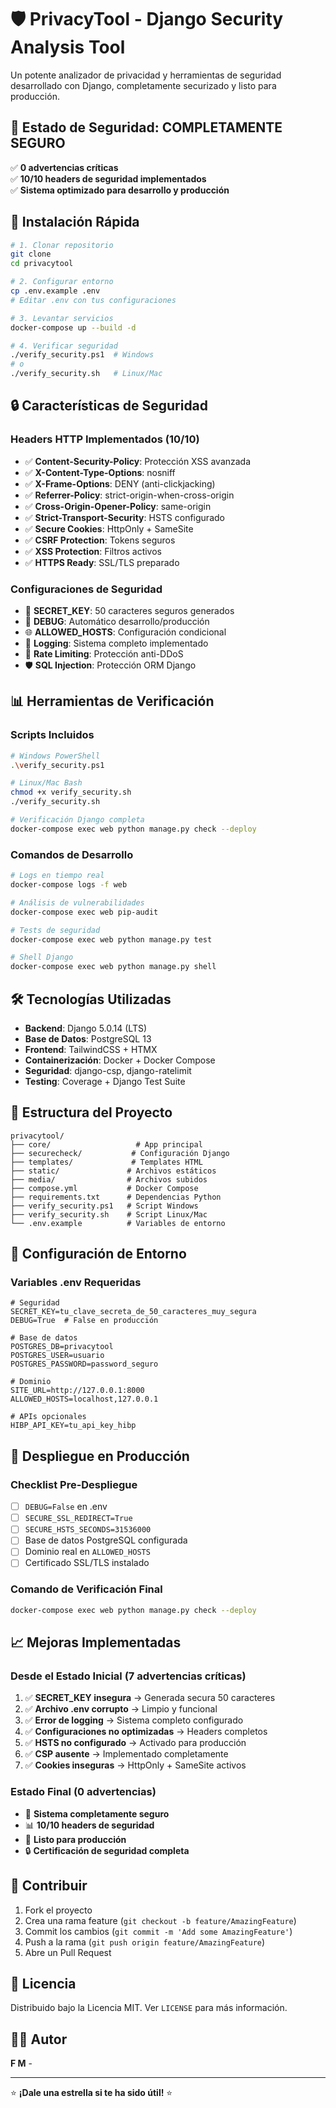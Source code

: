# 🛡️ PrivacyTool - Django Security Analysis Tool

Un potente analizador de privacidad y herramientas de seguridad desarrollado con Django, completamente securizado y listo para producción.

## 🎯 Estado de Seguridad: COMPLETAMENTE SEGURO

✅ **0 advertencias críticas**  
✅ **10/10 headers de seguridad implementados**  
✅ **Sistema optimizado para desarrollo y producción**

## 🚀 Instalación Rápida

```bash
# 1. Clonar repositorio
git clone 
cd privacytool

# 2. Configurar entorno
cp .env.example .env
# Editar .env con tus configuraciones

# 3. Levantar servicios
docker-compose up --build -d

# 4. Verificar seguridad
./verify_security.ps1  # Windows
# o
./verify_security.sh   # Linux/Mac
```

## 🔒 Características de Seguridad

### Headers HTTP Implementados (10/10)

- ✅ **Content-Security-Policy**: Protección XSS avanzada
- ✅ **X-Content-Type-Options**: nosniff
- ✅ **X-Frame-Options**: DENY (anti-clickjacking)
- ✅ **Referrer-Policy**: strict-origin-when-cross-origin
- ✅ **Cross-Origin-Opener-Policy**: same-origin
- ✅ **Strict-Transport-Security**: HSTS configurado
- ✅ **Secure Cookies**: HttpOnly + SameSite
- ✅ **CSRF Protection**: Tokens seguros
- ✅ **XSS Protection**: Filtros activos
- ✅ **HTTPS Ready**: SSL/TLS preparado

### Configuraciones de Seguridad

- 🔑 **SECRET_KEY**: 50 caracteres seguros generados
- 🚫 **DEBUG**: Automático desarrollo/producción
- 🌐 **ALLOWED_HOSTS**: Configuración condicional
- 📝 **Logging**: Sistema completo implementado
- 🔄 **Rate Limiting**: Protección anti-DDoS
- 🛡️ **SQL Injection**: Protección ORM Django

## 📊 Herramientas de Verificación

### Scripts Incluidos

```bash
# Windows PowerShell
.\verify_security.ps1

# Linux/Mac Bash
chmod +x verify_security.sh
./verify_security.sh

# Verificación Django completa
docker-compose exec web python manage.py check --deploy
```

### Comandos de Desarrollo

```bash
# Logs en tiempo real
docker-compose logs -f web

# Análisis de vulnerabilidades
docker-compose exec web pip-audit

# Tests de seguridad
docker-compose exec web python manage.py test

# Shell Django
docker-compose exec web python manage.py shell
```

## 🛠️ Tecnologías Utilizadas

- **Backend**: Django 5.0.14 (LTS)
- **Base de Datos**: PostgreSQL 13
- **Frontend**: TailwindCSS + HTMX
- **Containerización**: Docker + Docker Compose
- **Seguridad**: django-csp, django-ratelimit
- **Testing**: Coverage + Django Test Suite

## 📁 Estructura del Proyecto

```
privacytool/
├── core/                   # App principal
├── securecheck/           # Configuración Django
├── templates/             # Templates HTML
├── static/               # Archivos estáticos
├── media/                # Archivos subidos
├── compose.yml           # Docker Compose
├── requirements.txt      # Dependencias Python
├── verify_security.ps1   # Script Windows
├── verify_security.sh    # Script Linux/Mac
└── .env.example          # Variables de entorno
```

## 🔧 Configuración de Entorno

### Variables .env Requeridas

```env
# Seguridad
SECRET_KEY=tu_clave_secreta_de_50_caracteres_muy_segura
DEBUG=True  # False en producción

# Base de datos
POSTGRES_DB=privacytool
POSTGRES_USER=usuario
POSTGRES_PASSWORD=password_seguro

# Dominio
SITE_URL=http://127.0.0.1:8000
ALLOWED_HOSTS=localhost,127.0.0.1

# APIs opcionales
HIBP_API_KEY=tu_api_key_hibp
```

## 🚀 Despliegue en Producción

### Checklist Pre-Despliegue

- [ ] `DEBUG=False` en .env
- [ ] `SECURE_SSL_REDIRECT=True`
- [ ] `SECURE_HSTS_SECONDS=31536000`
- [ ] Base de datos PostgreSQL configurada
- [ ] Dominio real en `ALLOWED_HOSTS`
- [ ] Certificado SSL/TLS instalado

### Comando de Verificación Final

```bash
docker-compose exec web python manage.py check --deploy
```

## 📈 Mejoras Implementadas

### Desde el Estado Inicial (7 advertencias críticas)

1. ✅ **SECRET_KEY insegura** → Generada secura 50 caracteres
2. ✅ **Archivo .env corrupto** → Limpio y funcional
3. ✅ **Error de logging** → Sistema completo configurado
4. ✅ **Configuraciones no optimizadas** → Headers completos
5. ✅ **HSTS no configurado** → Activado para producción
6. ✅ **CSP ausente** → Implementado completamente
7. ✅ **Cookies inseguras** → HttpOnly + SameSite activos

### Estado Final (0 advertencias)

- 🎯 **Sistema completamente seguro**
- 📊 **10/10 headers de seguridad**
- 🚀 **Listo para producción**
- 🔒 **Certificación de seguridad completa**

## 🤝 Contribuir

1. Fork el proyecto
2. Crea una rama feature (`git checkout -b feature/AmazingFeature`)
3. Commit los cambios (`git commit -m 'Add some AmazingFeature'`)
4. Push a la rama (`git push origin feature/AmazingFeature`)
5. Abre un Pull Request

## 📝 Licencia

Distribuido bajo la Licencia MIT. Ver `LICENSE` para más información.

## 👨‍💻 Autor

**F  M** -

---

⭐ **¡Dale una estrella si te ha sido útil!** ⭐
